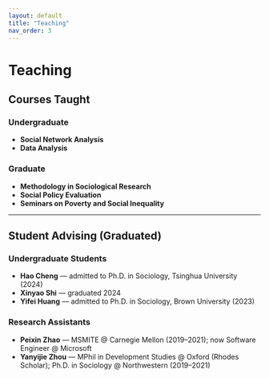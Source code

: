 ```yaml
---
layout: default
title: "Teaching"
nav_order: 3
---
```


# Teaching

## Courses Taught

### Undergraduate

- **Social Network Analysis**
- **Data Analysis**

### Graduate

- **Methodology in Sociological Research**
- **Social Policy Evaluation**
- **Seminars on Poverty and Social Inequality**

---

## Student Advising (Graduated)

### Undergraduate Students

- **Hao Cheng** — admitted to Ph.D. in Sociology, Tsinghua University (2024)
- **Xinyao Shi** — graduated 2024
- **Yifei Huang** — admitted to Ph.D. in Sociology, Brown University (2023)

### Research Assistants

- **Peixin Zhao** — MSMITE @ Carnegie Mellon (2019–2021); now Software Engineer @ Microsoft  
- **Yanyijie Zhou** — MPhil in Development Studies @ Oxford (Rhodes Scholar); Ph.D. in Sociology @ Northwestern (2019–2021)
